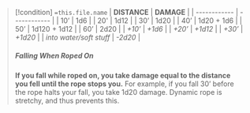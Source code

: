 
> [!condition] `=this.file.name`
>| **DISTANCE** | **DAMAGE**   |
| ------------            | ------------ |
| 10’                     | 1d6          |
| 20'                     | 1d12         |
| 30’                     | 1d20         |
| 40’                     | 1d20 + 1d6   |
| 50’                     | 1d120 + 1d12 |
| 60’                     | 2d20         |
| *+10’*                  | *+1d6*       |
| *+20’*                  | *+1d12*      |
| *+30’*                  | *+1d20*      |
| *into water/soft stuff* | *-2d20*      |
>
>##### Falling When Roped On
>**If you fall while roped on, you take damage equal to the distance you fell until the rope stops you.** For example, if you fall 30’ before the rope halts your fall, you take 1d20 damage. Dynamic rope is stretchy, and thus prevents this.













